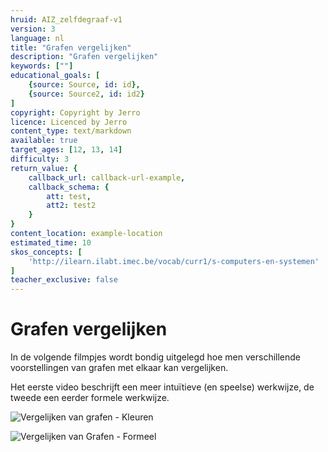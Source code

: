 ```yaml
---
hruid: AIZ_zelfdegraaf-v1
version: 3
language: nl
title: "Grafen vergelijken"
description: "Grafen vergelijken"
keywords: [""]
educational_goals: [
    {source: Source, id: id}, 
    {source: Source2, id: id2}
]
copyright: Copyright by Jerro
licence: Licenced by Jerro
content_type: text/markdown
available: true
target_ages: [12, 13, 14]
difficulty: 3
return_value: {
    callback_url: callback-url-example,
    callback_schema: {
        att: test,
        att2: test2
    }
}
content_location: example-location
estimated_time: 10
skos_concepts: [
    'http://ilearn.ilabt.imec.be/vocab/curr1/s-computers-en-systemen'
]
teacher_exclusive: false
---
```


# Grafen vergelijken
In de volgende filmpjes wordt bondig uitgelegd hoe men verschillende voorstellingen van grafen met elkaar kan vergelijken. 

Het eerste video beschrijft een meer intuïtieve (en speelse) werkwijze, de tweede een eerder formele werkwijze.

![](@youtube/https://www.youtube.com/embed/iNUqJXuoOyw "Vergelijken van grafen - Kleuren")

![](@youtube/https://www.youtube.com/embed/K4rP8BLhr0s "Vergelijken van Grafen - Formeel")